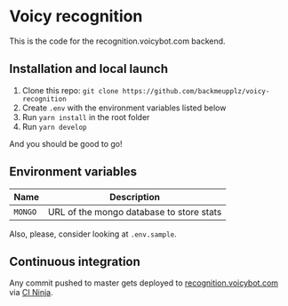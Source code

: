 # Voicy recognition

This is the code for the recognition.voicybot.com backend.

## Installation and local launch

1. Clone this repo: `git clone https://github.com/backmeupplz/voicy-recognition`
2. Create `.env` with the environment variables listed below
3. Run `yarn install` in the root folder
4. Run `yarn develop`

And you should be good to go!

## Environment variables

| Name    | Description                              |
| ------- | ---------------------------------------- |
| `MONGO` | URL of the mongo database to store stats |

Also, please, consider looking at `.env.sample`.

## Continuous integration

Any commit pushed to master gets deployed to [recognition.voicybot.com](https://recognition.voicybot.com) via [CI Ninja](https://github.com/backmeupplz/ci-ninja).
